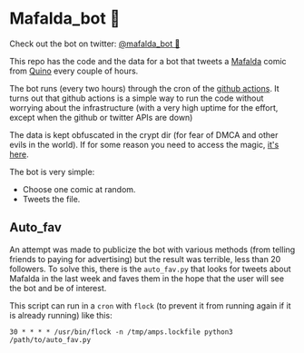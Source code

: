 # Mafalda_bot 🤖

Check out the bot on twitter: [@mafalda_bot 🤖](https://twitter.com/mafalda_bot)

This repo has the code and the data for a bot that tweets a [Mafalda](https://en.wikipedia.org/wiki/Mafalda) comic from [Quino](https://en.wikipedia.org/wiki/Quino) every couple of hours.

The bot runs (every two hours) through the cron of the [github actions](https://github.com/lbellomo/mafalda_bot/blob/master/.github/workflows/main.yml). It turns out that github actions is a simple way to run the code without worrying about the infrastructure (with a very high uptime for the effort, except when the github or twitter APIs are down)

The data is kept obfuscated in the crypt dir (for fear of DMCA and other evils in the world). If for some reason you need to access the magic, [it's here](https://github.com/lbellomo/mafalda_bot/blob/master/main.py#L49).

The bot is very simple:
- Choose one comic at random.
- Tweets the file.

## Auto_fav

An attempt was made to publicize the bot with various methods (from telling friends to paying for advertising) but the result was terrible, less than 20 followers. To solve this, there is the `auto_fav.py` that looks for tweets about Mafalda in the last week and faves them in the hope that the user will see the bot and be of interest.

This script can run in a `cron` with `flock` (to prevent it from running again if it is already running) like this:

``` shell
30 * * * * /usr/bin/flock -n /tmp/amps.lockfile python3 /path/to/auto_fav.py
```
